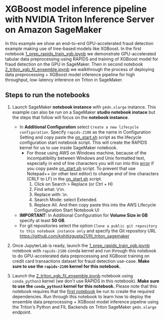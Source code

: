 # XGBoost model inference pipeline with NVIDIA Triton Inference Server on Amazon SageMaker

In this example we show an end-to-end GPU-accelerated fraud detection example making use of tree-based models like XGBoost. In the first notebook [1_prep_rapids_train_xgb.ipynb](1_prep_rapids_train_xgb.ipynb) we demonstrate GPU-accelerated tabular data preprocessing using RAPIDS and training of XGBoost model for fraud detection on the GPU in SageMaker. Then in second notebook [2_triton_xgb_fil_ensemble.ipynb](2_triton_xgb_fil_ensemble.ipynb) we walkthrough the process of deploying data preprocessing + XGBoost model inference pipeline for high throughput, low-latency inference on Triton in SageMaker. 

## Steps to run the notebooks
1. Launch SageMaker **notebook instance** with `g4dn.xlarge` instance. This example can also be run on a SageMaker **studio notebook instace** but the steps that follow will focus on the **notebook instance**.
    - In **Additional Configuration** select `Create a new lifecycle configuration`. Specify `rapids-2106` as the name in Configuration Setting and copy paste the [on_start.sh](on_start.sh) script as the lifecycle configuration start notebook script. This will create the RAPIDS kernel for us to use inside SageMaker notebook. 
        * For those using AWS on Windows machine, because of the incompatibility between Windows and Unix formatted text, especially in end of line characters you will run into this [error](https://stackoverflow.com/questions/63361229/how-do-you-write-lifecycle-configurations-for-sagemaker-on-windows) if you copy paste [on_start.sh](on_start.sh) script. To prevent that use Notepad++ (or other text editor) to change end of line characters (CRLF to LF) in the [on_start.sh](on_start.sh) script.
            1. Click on Search > Replace (or Ctrl + H)
            2. Find what: \r\n.
            3. Replace with: \n.
            4. Search Mode: select Extended.
            5. Replace All. And then copy paste this into the AWS Lifecycle Configuration Start Notebook UI
    - **IMPORTANT:** In Additional Configuration for **Volume Size in GB** specify at least **50 GB**.
    - For git repositories select the option `Clone a public git repository to this notebook instance only` and specify the Git repository URL https://github.com/kshitizgupta21/fil_triton_sagemaker

2. Once JupyterLab is ready, launch the [1_prep_rapids_train_xgb.ipynb](1_prep_rapids_train_xgb.ipynb) notebook with `rapids-2106` conda kernel and run through this notebook to do GPU-accelerated data preprocessing and XGBoost training on credit card transactions dataset for fraud detection use-case. **Make sure to use the `rapids-2106` kernel for this notebook.**

3. Launch the [2_triton_xgb_fil_ensemble.ipynb](2_triton_xgb_fil_ensemble.ipynb) notebook using `conda_python3` kernel (we don't use RAPIDS in this notebook). **Make sure to use the `conda_python3` kernel for this notebook.**  Please note that this notebook requires that the [first notebook](1_prep_rapids_train_xgb.ipynb) be run to create the required dependencies. Run through this notebook to learn how to deploy the ensemble data preprocessing + XGBoost model inference pipeline using the Triton's Python and FIL Backends on Triton SageMaker `g4dn.xlarge` endpoint.
